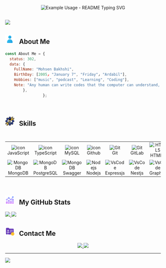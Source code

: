 <p align="center">
  <img src="https://readme-typing-svg.demolab.com/?lines=Hi+There+Welcome+To+My+Profile!;I%27m+Mohsen+Bakhshi%F0%9F%96%90;I%27m+NodeJs+Developer;&font=Righteous&center=true&width=380&height=50&duration=2500&pause=2000" alt="Example Usage - README Typing SVG">
</p>

<br/>

<img src="https://github-production-user-asset-6210df.s3.amazonaws.com/74038190/241765440-80728820-e06b-4f96-9c9e-9df46f0cc0a5.gif" />

<br/>

<h2>
  <img width='30px' src= "https://github.com/MhsnBakhshi/MhsnBakhshi/blob/main/icons8-customer-48.png?raw=true" /> &nbsp;
  About Me
</h2>

``` js 
const About Me = {
  status: 302,
  data: {
    FullName: "Mohsen Bakhshi",
    BirthDay: [2005٫ "January 7", "Friday"٫ "Ardabil"],
    Hobbies: ["music", "podcast", "Learning", "Coding"],
    Note: "Any human can write codes that the computer can understand, but a good programmer writes codes that humans can understand :)"
        },
                 };
```
<br/>

<h2>
  <img width='30px' src= "https://github.com/MhsnBakhshi/MhsnBakhshi/blob/main/icons8-skill-64.png?raw=true" /> &nbsp;
  Skills
</h2>

<table>
<div style="display: flex; align-items: flex-start; align: center">
<table align="center">
  <tr>
    <td align="center" width="96">
        <img src="https://techstack-generator.vercel.app/js-icon.svg" alt="icon" width="40" height="40" />
      <br>JavaScript
    </td>
    <td align="center" width="96">
        <img src="https://techstack-generator.vercel.app/ts-icon.svg" alt="icon" width="40" height="40" />
      <br>TypeScript
    </td>
    <td align="center" width="96">
        <img src="https://techstack-generator.vercel.app/mysql-icon.svg" alt="icon" width="40" height="40" />
      <br>MySQL
    </td>
    <td align="center" width="96">
        <img src="https://techstack-generator.vercel.app/github-icon.svg" alt="icon" width="40" height="40" />
      <br>Github
    </td>
    <td align="center" width="96"> 
        <img src="https://user-images.githubusercontent.com/25181517/192108372-f71d70ac-7ae6-4c0d-8395-51d8870c2ef0.png" width="40" height="40" alt="Git" />
      <br>Git
    </td>
    <td align="center" width="96"> 
        <img src="https://skillicons.dev/icons?i=gitlab" width="40" height="40" alt="Git" />
      <br>GitLab
    </td>
    <td align="center"  width="96">
        <img src="https://skillicons.dev/icons?i=html" width="40" height="40" alt="HTML5" />
      <br>HTML5
    </td>
    <td align="center" width="96">
        <img src="https://skillicons.dev/icons?i=css" width="40" height="40" alt="css" />
      <br>CSS
    </td>
    <td align="center" width="96">
        <img src="https://skillicons.dev/icons?i=postman" width="40" height="40" alt="css" />
      <br>Postman
    </td>
  </tr>
 <tr>
      <td align="center" width="96">
        <img src="https://skillicons.dev/icons?i=mongodb" width="40" height="40" alt="MongoDB" />
      <br>MongoDB
    </td>
      <td align="center" width="96">
        <img src="https://user-images.githubusercontent.com/24623425/36042969-f87531d4-0d8a-11e8-9dee-e87ab8c6a9e3.png" width="40" height="40" alt="MongoDB" />
      <br>PostgreSQL
    </td>
      <td align="center" width="96">
        <img src="https://user-images.githubusercontent.com/25181517/186711335-a3729606-5a78-4496-9a36-06efcc74f800.png" width="40" height="40" alt="MongoDB" />
      <br>Swagger
    </td>
        <td align="center" width="96">
        <img src="https://skillicons.dev/icons?i=nodejs" width="40" height="40" alt="Nodejs" />
      <br>Nodejs
      </td>
      </td>
            <td align="center" width="96">
        <img src="https://skillicons.dev/icons?i=expressjs" width="40" height="40" alt="VsCode" />
      <br>Expressjs
    </td>
            <td align="center" width="96">
        <img src="https://skillicons.dev/icons?i=nestjs" width="40" height="40" alt="VsCode" />
      <br>Nestjs
    </td>
            <td align="center" width="96">
        <img src="https://skillicons.dev/icons?i=graphql" width="40" height="40" alt="VsCode" />
      <br>GraphQl
    </td>
            <td align="center" width="96">
        <img src="https://skillicons.dev/icons?i=vscode" width="40" height="40" alt="VsCode" />
      <br>VsCode
    </td>
            <td align="center" width="96">
        <img src="https://camo.githubusercontent.com/0432bd5d9d34eb0fbd6f7ddfcced0f93d0c3742e98c8d87125879cd2222bf429/68747470733a2f2f75706c6f61642e77696b696d656469612e6f72672f77696b6970656469612f636f6d6d6f6e732f7468756d622f392f39362f536f636b65742d696f2e7376672f32343070782d536f636b65742d696f2e7376672e706e67" width="40" height="40" alt="VsCode" />
      <br>Socket.io
    </td>
 </tr>
</table>


<br/>

<h2>
  <img width='30px' src= "https://github.com/MhsnBakhshi/MhsnBakhshi/blob/main/icons8-combo-chart-64.png?raw=true" /> &nbsp;
  My GitHub Stats
</h2>

<a href="https://github.com/mhsnbakhshi">
  <img src="https://github-readme-stats.vercel.app/api?username=MhsnBakhshi&show_icons=true&theme=cobalt" alt+="My GitHub Stats" />
  <img src="https://github-readme-stats.vercel.app/api/top-langs/?username=MhsnBakhshi" alt+="My language" />
</a>

<br/>

<h2>
  <img width='30px' src= "https://github.com/MhsnBakhshi/MhsnBakhshi/blob/main/icons8-contact-48%20(1).png?raw=true" /> &nbsp;
  Contact Me
</h2>
<p align= 'center'> 
<!--   <a href= "https://instagram.com/">
    <img src= "https://img.shields.io/badge/Instagram-mhsn__js-red?style=flat&logo=instagram" />
  </a> -->
    <a href="https://t.me/iDvMH">
    <img src= "https://img.shields.io/badge/Telegram-iDvMH-blue?style=flat&logo=telegram" />
  </a>
    <a href= "https://github.com/mhsnbakhshi">
    <img src= "https://img.shields.io/badge/Gmail-mhsn.bakhshi696@gmail.com-snow?style=flat&logo=gmail" />
  </a>
</p>
<hr>

[![](https://visitcount.itsvg.in/api?id=MhsnBakhshi&label=Profile%20Views&color=12&icon=5&pretty=false)](https://visitcount.itsvg.in)

